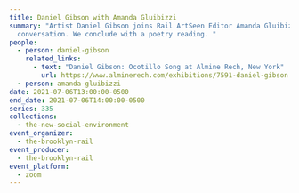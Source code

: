 ```yaml
---
title: Daniel Gibson with Amanda Gluibizzi
summary: "Artist Daniel Gibson joins Rail ArtSeen Editor Amanda Gluibizzi for a
  conversation. We conclude with a poetry reading. "
people:
  - person: daniel-gibson
    related_links:
      - text: "Daniel Gibson: Ocotillo Song at Almine Rech, New York"
        url: https://www.alminerech.com/exhibitions/7591-daniel-gibson
  - person: amanda-gluibizzi
date: 2021-07-06T13:00:00-0500
end_date: 2021-07-06T14:00:00-0500
series: 335
collections:
  - the-new-social-environment
event_organizer:
  - the-brooklyn-rail
event_producer:
  - the-brooklyn-rail
event_platform:
  - zoom
---
```

